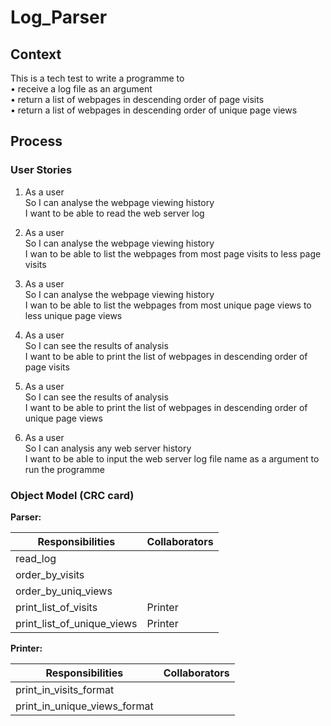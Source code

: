 # Log_Parser

## Context
This is a tech test to write a programme to  
• receive a log file as an argument  
• return a list of webpages in descending order of page visits   
• return a list of webpages in descending order of unique page views

## Process

### User Stories

1. As a user  
   So I can analyse the webpage viewing history  
   I want to be able to read the web server log

2. As a user   
   So I can analyse the webpage viewing history  
   I wan to be able to list the webpages from most page visits to less page visits  

3. As a user   
   So I can analyse the webpage viewing history   
   I wan to be able to list the webpages from most unique page views to less unique page views  

4. As a user   
   So I can see the results of analysis  
   I want to be able to print the list of webpages in descending order of page visits

5. As a user  
   So I can see the results of analysis   
   I want to be able to print the list of webpages in descending order of unique page views

6. As a user   
   So I can analysis any web server history   
   I want to be able to input the web server log file name as a argument to run the programme  

### Object Model (CRC card)

**Parser:**

Responsibilities | Collaborators
------------- | ------------------
read_log |
order_by_visits |
order_by_uniq_views |
print_list_of_visits | Printer
print_list_of_unique_views | Printer

**Printer:**

Responsibilities | Collaborators
------------- | ------------------
print_in_visits_format |
print_in_unique_views_format |
